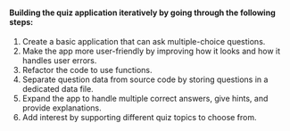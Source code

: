 #### Building the quiz application iteratively by going through the following steps:
1. Create a basic application that can ask multiple-choice questions.
2. Make the app more user-friendly by improving how it looks and how it handles user errors.
3. Refactor the code to use functions.
4. Separate question data from source code by storing questions in a dedicated data file.
5. Expand the app to handle multiple correct answers, give hints, and provide explanations.
6. Add interest by supporting different quiz topics to choose from.

